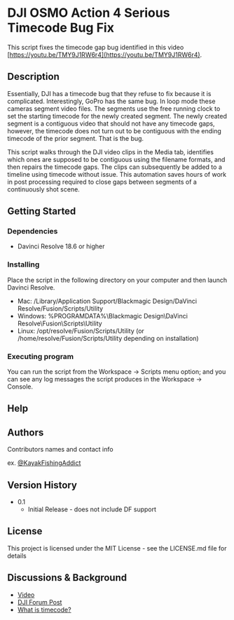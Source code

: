 # DJI OSMO Action 4 Serious Timecode Bug Fix

This script fixes the timecode gap bug identified in this video [https://youtu.be/TMY9J1RW6r4](https://youtu.be/TMY9J1RW6r4).

## Description

Essentially, DJI has a timecode bug that they refuse to fix because it is complicated.  Interestingly, GoPro has the same bug.  In loop mode these cameras segment video files.  The segments use the free running clock to set the starting timecode for the newly created segment.  The newly created segment is a contiguous video that should not have any timecode gaps, however, the timecode does not turn out to be contiguous with the ending timecode of the prior segment.  That is the bug.

This script walks through the DJI video clips in the Media tab, identifies which ones are supposed to be contiguous using the filename formats, and then repairs the timecode gaps.  The clips can subsequently be added to a timeline using timecode without issue.  This automation saves hours of work in post processing required to close gaps between segments of a continuously shot scene.

## Getting Started

### Dependencies

* Davinci Resolve 18.6 or higher

### Installing

Place the script in the following directory on your computer and then launch Davinci Resolve.

* Mac: /Library/Application Support/Blackmagic Design/DaVinci Resolve/Fusion/Scripts/Utility
* Windows: %PROGRAMDATA%\Blackmagic Design\DaVinci Resolve\Fusion\Scripts\Utility
* Linux: /opt/resolve/Fusion/Scripts/Utility (or /home/resolve/Fusion/Scripts/Utility depending on installation)

### Executing program

You can run the script from the Workspace -> Scripts menu option; and you can see any log messages the script produces in the Workspace -> Console.

## Help

## Authors

Contributors names and contact info

ex. [@KayakFishingAddict](https://youtube.com/kayakfishingaddict)

## Version History

* 0.1
  * Initial Release - does not include DF support

## License

This project is licensed under the MIT License - see the LICENSE.md file for details

## Discussions & Background

* [Video](https://youtu.be/TMY9J1RW6r4)
* [DJI Forum Post](https://forum.dji.com/forum.php?mod=viewthread&tid=298365)
* [What is timecode?](https://rode.com/en/about/news-info/what-is-timecode-and-why-do-you-need-it#:~:text=Timecode%20is%20a%20media%20synchronisation,to%20the%20individual%20video%20frame.)
